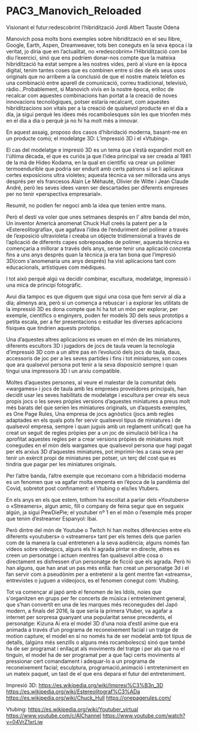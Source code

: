# PAC3_Manovich_Reloaded


Visionant el futur:redescobrint l’hibridització
Jordi Albert Tauste Odena



Manovich posa molts bons exemples sobre hibridització en el seu llibre, Google, Earth, Aspen, Dreamweaver, tots ben coneguts en la seva època i la veritat, jo diria que en l’actualitat, no «redescobrim» l’Hibridització com bé diu l’exercici, sinó que ens podríem donar-nos compte que la mateixa hibridització ha estat sempre a les nostres vides, però al viure en la època digital, tenim tantes coses que es combinen entre sí des de els seus usos originals que no arribem a la conclusió de que el nostre mateix telèfon es una combinació entre aparell de comunicació, correu tradicional, televisió, ràdio...Probablement, si Manovich vivís en la nostre època, enlloc de recalcar com  aquestes combinacions han portat a la creació de noves innovacions tecnològiques, potser estaría recalcant, com aquestes hibriditzacions son vitals per a la creació de qualsevol producte en el día a día, ja sigui perquè les idees més rocambolesques són les que trionfen més en el dia a dia o perquè ja no hi ha molt més a innovar.


En aquest assaig, proposo dos casos d’hibridació moderna, basant-me en un producte comú; el modelatge 3D: L’impressió 3D i el «Vtubing».

El cas del modelatge e impresió 3D es un tema que s’està expandint molt en l'última dècada, el que es curiós ja que l’idea principal va ser creada al 1981 de la mà de Hideo Kodama, en la qual en científic va crear un polímer termoendurible que podria ser endurit amb certs patrons si se li aplicava certes exposicions ultra violetes; aquesta tècnica va ser millorada uns anys després per els francesos Alain Le Méhauté, Olivier de Witte i Jean Claude André, però les seves idees varen ser descartades per diferents empreses per no tenir «perspectiva empresarial».

Resumit, no podien fer negoci amb la idea que tenien entre mans.

Però el destí va voler que unes setmanes després en l’ altre banda del mòn, Un inventor Americà anomenat Chuck Hull creés la patent per a la «Estereolitografía», que agafava l’ídea de l’enduriment del polímer a través de l’exposició ultravioleta i creaba un objecte tridimensional a través de l’aplicació de diferents capes sobreposades de polímer, aquesta tècnica es començaria a millorar a través dels anys, sense tenir una aplicació concreta fins a uns anys després quan la tècnica ja era tan bona que l’impresió 3D(com s'anomenaria uns anys després) ha vist aplicacions tant com educacionals, artístiques com mèdiques.

I tot això perquè algú va decidir combinar, escultura, modelatge, impressió i una mica de principi fotogràfic.

Avui dia tampoc es que diguem que sigui una cosa que fem servir al día a día; almenys ara, però si un comença a rebuscar i a explorar les utilitats de la impressió 3D es dona compte que hi ha tot un mòn per explorar, per exemple, científics o enginyers, poden fer models 3D dels seus prototips a petita escala, per a fer presentacions o estudiar les diverses aplicacions físiques que tindrien aquests prototips.

Una d’aquestes altres aplicacions es veuen en el món de les miniatures, diferents escultors 3D i jugadors de jocs de taula veuen la tecnologia d’impressió 3D com a un altre pas en l’evolució dels jocs de taula, daus, accessoris de joc per a les seves partides i fins i tot miniatures, son coses que ara qualsevol persona pot tenir a la seva disposició sempre i quan tingui una impressora 3D i un arxiu compatible.

Moltes d’aquestes persones, al veure el malestar de la comunitat dels «wargames» i jocs de taula amb les empreses proveïdores principals, han decidit usar les seves habilitats de modelatge i escultura per crear els seus propis jocs o les seves pròpies versions d’aquestes miniatures a preus molt més barats del que serien les miniatures originals, un d’aquests exemples, es One Page Rules, Una empresa de jocs agnòstics (jocs amb regles adaptades en els quals pots fer servir qualsevol tipus de miniatures i de qualsevol empresa, sempre i quan juguis amb un reglament unificat) que ha creat un seguit de regles pròpies per a un joc de simulació bèl·lica i ha aprofitat aquestes regles per a crear versions pròpies de miniatures molt conegudes en el mòn dels wargames que qualsevol persona que hagi pagat per els arxius 3D d’aquestes miniatures, pot imprimir-les a casa seva per tenir un exèrcit propi de miniatures per potser, un terç del cost que es tindria que pagar per les miniatures originals. 


Per l’altre banda, l’altre exemple que recomano com a hibridació moderna es un fenomen que va agafar molta empenta en l’època de la pandèmia del Covid, sobretot post confinament: el Vtubing o els/les Vtubers.

En els anys en els que estem, tothom ha escoltat a parlar dels «Youtubers» o «Streamers», algun amic, fill o company de feina segur que en segueix algún, ja sigui PewDiePie; el youtuber nº 1 en el mòn o l’exemple més proper que tenim d’estreamer Espanyol: Ibai. 

Però dintre del món de Youtube o Twitch hi han moltes diferències entre els diferents «youtubers» o «streamers» tant per els temes dels que parlen com de la manera la cual entretenen a la seva audiència; alguns només fan vídeos sobre videojocs, alguns els hi agrada pintar en directe, altres es creen un personatge i actuen mentres fan qualsevol altre cosa o directament es disfressen d’un personatge de ficció que els agrada. Però hi han alguns, que han anat un pas més enllà: han creat un personatge 3d i el fan servir com a pseudònim per a entretenir a la gent mentre fan «streams», entrevistes o juguen a videojocs, es el fenomen conegut com: Vtubing.

Tot va començar al japó amb el fenomen de les Idols, noies que s'organitzen en grups per fer concerts de música i entreteniment general, que s’han convertit en una de les marques més reconegudes del Japó modern, a finals del 2016, la que sería la primera Vtuber, va agafar a internet per sorpresa guanyant una popularitat sense precedents, el personatge: Kizuna Ai era el model 3D d’una noia d’estil anime que era animada a través d’un programa de reconeixement facial i un tratge de motion capture; el model en sí no només ha de ser modelat amb tot tipus de detalls, (algúns més senzills o alguns més rocambolescs) sinó que també ha de ser programat i enllaçat als moviments del tratge i per als que no el tinguin, el model ha de ser programat per a que façi certs moviments al pressionar cert comandament i adequar-lo a un programa de reconeixement facial; esculptura, programació,animació i entreteniment en un mateix paquet, un tast de el que ens depara el futur del entreteniment.


Impresió 3D:
https://es.wikipedia.org/wiki/Impresi%C3%B3n_3D
https://es.wikipedia.org/wiki/Estereolitograf%C3%ADa
https://es.wikipedia.org/wiki/Chuck_Hull
https://onepagerules.com/

Vtubing:
https://es.wikipedia.org/wiki/Youtuber_virtual
https://www.youtube.com/c/AIChannel
https://www.youtube.com/watch?v=04VrZ1xrLjw
